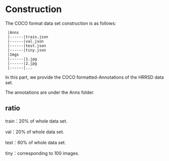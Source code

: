 # Construction

The COCO format data set construction is as follows:

```
 |Anns
 |------|train.json
 |------|val.json
 |------|test.json
 |------|tiny.json
 |Imgs
 |------|1.jpg
 |------|2.jpg
 |------|...
```

In this part, we provide the COCO formatted-Annotations of the HRRSD data set.

The annotations are under the Anns folder.

## ratio

train：20% of whole data set.

val：20% of whole data set.

test：60% of whole data set.

tiny：corresponding to 100 images.
